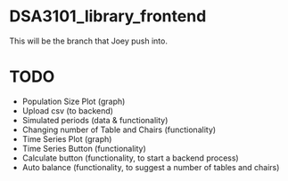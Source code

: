 # DSA3101_library_frontend

This will be the branch that Joey push into.

# TODO
- Population Size Plot (graph)
- Upload csv (to backend)
- Simulated periods (data & functionality)
- Changing number of Table and Chairs (functionality)
- Time Series Plot (graph)
- Time Series Button (functionality)
- Calculate button (functionality, to start a backend process)
- Auto balance (functionality, to suggest a number of tables and chairs)